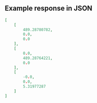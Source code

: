 

## Example response in JSON

```json
[
    [
        489.28780782,
        0.0,
        0.0
    ],
    [
        0.0,
        489.28764221,
        0.0
    ],
    [
        -0.0,
        0.0,
        5.31977287
    ]
]
```

